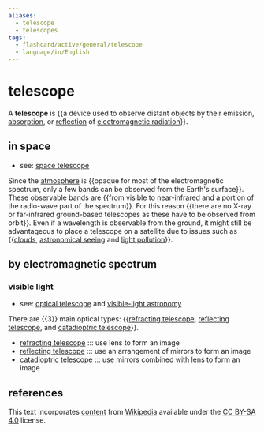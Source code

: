 ```yaml
---
aliases:
  - telescope
  - telescopes
tags:
  - flashcard/active/general/telescope
  - language/in/English
---
```


# telescope

A __telescope__ is {{a device used to observe distant objects by their emission, [absorption](absorption%20(electromagnetic%20radiation).md), or [reflection](reflection%20(physics).md) of [electromagnetic radiation](electromagnetic%20radiation.md)}}. <!--SR:!2024-09-25,44,290-->

## in space

- see: [space telescope](space%20telescope.md)

Since the [atmosphere](atmosphere%20of%20Earth.md) is {{opaque for most of the electromagnetic spectrum, only a few bands can be observed from the Earth's surface}}. These observable bands are {{from visible to near-infrared and a portion of the radio-wave part of the spectrum}}. For this reason {{there are no X-ray or far-infrared ground-based telescopes as these have to be observed from orbit}}. Even if a wavelength is observable from the ground, it might still be advantageous to place a telescope on a satellite due to issues such as {{[clouds](cloud.md), [astronomical seeing](astronomical%20seeing.md) and [light pollution](light%20pollution.md#effect%20on%20astronomy)}}. <!--SR:!2024-10-11,60,310!2024-11-30,83,270!2024-12-21,109,290!2024-09-24,43,290-->

## by electromagnetic spectrum

### visible light

- see: [optical telescope](optical%20telescope.md) and [visible-light astronomy](visible-light%20astronomy.md)

There are {{3}} main optical types: {{[refracting telescope](refracting%20telescope.md), [reflecting telescope](reflecting%20telescope.md), and [catadioptric telescope](catadioptric%20system.md#catadioptric%20telescopes)}}. <!--SR:!2024-10-08,57,310!2024-10-16,65,310-->

- [refracting telescope](refracting%20telescope.md) ::: use lens to form an image <!--SR:!2024-09-29,50,310!2024-10-17,66,310-->
- [reflecting telescope](reflecting%20telescope.md) ::: use an arrangement of mirrors to form an image <!--SR:!2024-10-09,60,310!2024-10-01,52,310-->
- [catadioptric telescope](catadioptric%20system.md#catadioptric%20telescopes) ::: use mirrors combined with lens to form an image <!--SR:!2024-10-22,69,310!2024-12-21,108,290-->

## references

This text incorporates [content](https://en.wikipedia.org/wiki/telescope) from [Wikipedia](Wikipedia.md) available under the [CC BY-SA 4.0](https://creativecommons.org/licenses/by-sa/4.0/) license.
